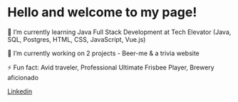 # Hello and welcome to my page!

🌱 I’m currently learning Java Full Stack Development at Tech Elevator (Java, SQL, Postgres, HTML, CSS, JavaScript, Vue.js)

🔭 I’m currently working on 2 projects - Beer-me & a trivia website

⚡ Fun fact: Avid traveler, Professional Ultimate Frisbee Player, Brewery aficionado 

[Linkedin](www.linkedin.com/in/matthew-stavinga)

<!--
**mattstavinga/mattstavinga** is a ✨ _special_ ✨ repository because its `README.md` (this file) appears on your GitHub profile.

Here are some ideas to get you started:

- 🔭 I’m currently working on ...
- 🌱 I’m currently learning ...
- 👯 I’m looking to collaborate on ...
- 🤔 I’m looking for help with ...
- 💬 Ask me about ...
- 📫 How to reach me: ...
- 😄 Pronouns: ...
- ⚡ Fun fact: ...
-->
